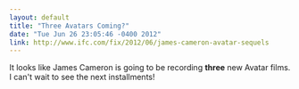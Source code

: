 ```yaml
---
layout: default
title: "Three Avatars Coming?"
date: "Tue Jun 26 23:05:46 -0400 2012"
link: http://www.ifc.com/fix/2012/06/james-cameron-avatar-sequels
---
```


It looks like James Cameron is going to be recording **three** new Avatar
films. I can't wait to see the next installments!
